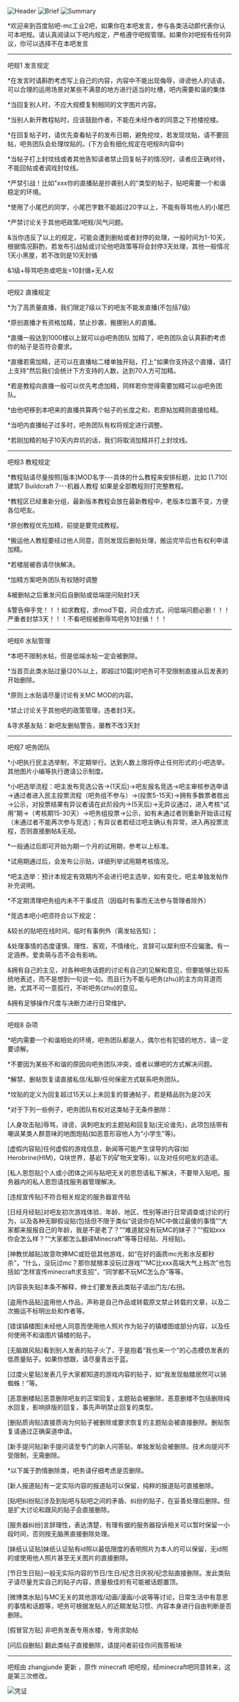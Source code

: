 ![Header](http://imgsrc.baidu.com/forum/w%3D580/sign=9f43747044a7d933bfa8e47b9d4ad194/6c5235adcbef7609dbc6d7fb28dda3cc7dd99e2f.jpg)
![Brief](http://imgsrc.baidu.com/forum/pic/item/2fec24a4462309f7c8c8e376740e0cf3d6cad651.jpg)
![Summary](http://imgsrc.baidu.com/forum/pic/item/d99e9f504fc2d56227ef9e89e11190ef77c66c11.jpg)

*欢迎来到百度贴吧-mc工业2吧，如果你在本吧发言，参与各类活动即代表你认可本吧规。请认真阅读以下吧内规定，严格遵守吧规管理。如果你对吧规有任何异议，你可以选择不在本吧发言

----------

 吧规1 发言规定

*在发言时请斟酌考虑写上自己的内容，内容中不能出现侮辱，诽谤他人的话语，可以合理的运用场景对某些不满意的地方进行适当的吐槽，吧内需要和谐的集体

*当回复别人时，不应大规模复制相同的文字图片内容。

*当别人新开教程帖时，应该鼓励作者，不能在未经作者的同意之下抢楼挖楼。

*在回复帖子时，请优先查看帖子的发布日期，避免挖坟，若发现坟贴，请不要回帖，吧务团队会处理坟贴的。(下方会有细化规定在吧规8内容中)

*当帖子打上封坟线或者其他告知读者禁止回复帖子的情况时，读者应正确对待，不能回帖或者调戏封坟线。

*严禁引战！比如"xxx你的直播贴是抄袭别人的"类型的帖子，贴吧需要一个和谐稳定的环境。

*使用了小尾巴的同学，小尾巴字数不能超过20字以上，不能有辱骂他人的小尾巴

*严禁讨论关于其他吧政策/吧规/风气问题。

&当你违反了以上的规定，可能会遭到删帖或者封停的处理，一般时间为1-10天，根据情况斟酌，若发布引战帖或讨论他吧政策等将会封停3天处理，其他一般情况1天小黑屋，若不改则是10天封循

&1级+辱骂吧务或吧友=10封循+无人权

----------

吧规2 直播规定

*为了高质量直播，我们限定7级以下的吧友不能发直播(不包括7级)

*原创直播才有资格加精，禁止抄袭，搬挪别人的直播。

*直播一般达到1000楼以上就可以@吧务团队 加精了，吧务团队会认真斟酌考虑你的帖子是否符合要求。

*直播若需加精，还可以在直播帖二楼单独开贴，打上"如果你支持这个直播，请打上支持"然后我们会统计下方支持的人数，达到70人方可加精。

*若是教程向直播一般可以优先考虑加精，同样若你觉得需要加精可以@吧务团队。

*由他吧移到本吧来的直播共算两个帖子的长度之和，若原帖加精则直接给精。

*当吧内直播帖子过多时，吧务团队有权将规定进行调整。

*若刚加精的帖子10天内弃坑的话，我们将取消加精并打上封坟线。

----------

吧规3 教程规定

*教程贴请尽量按照[版本]MOD名字---具体的什么教程来安排标题，比如 [1.710]建筑7 Buildcraft 7---机器人教程 如果是全部教程则打完整教程。

*教程区已经重新分组，最新版本教程会放在最新教程中，老版本位置不变，方便各位吧友。

*原创教程优先加精，前提是要完成教程。

*搬运他人教程要经过他人同意，否则发现后删帖处理，搬运完毕后也有权利申请加精。

*若楼层被吞请尽快解决。

*加精方案吧务团队有权随时调整

&被删帖之后重发问后自删贴或低端提问贴封3天

&警告伸手党！！！如求教程，求mod下载，问合成方式，问低端问题必删！！！严重者封禁3天！！！不看吧规被删辱骂吧务10封循！！！

----------

 吧规6 水贴管理

*本吧不限制水帖，但是低端水帖一定会被删除。

*当首页此类水贴过量(20%以上，即超过10篇)时吧务可不受限制直接从后发表的开始删除。

*原则上水贴请尽量讨论有关MC MOD的内容。

*禁止讨论关于其他吧的政策管理，违者封3天。

&寻求基友贴：新吧友删帖警告，屡教不改3天封

----------

吧规7 吧务团队

*小吧执行民主选举制，不定期举行。达到人数上限将停止任何形式的小吧选举。其他图片小编等执行邀请公示制度。

*小吧选举流程：吧主发布竞选公告→(1天后)→吧友报名竞选→吧主审核参选申请→通过者进入民主投票流程（吧务组不参与）→(投票5-15天)→拥有多数票者胜出→公示，对投票结果有异议者请在此阶段内→(5天后)→无异议通过，进入考核“试用”期→（考核期15-30天）→吧务组投票→公示，如有未通过者则重新开始该过程（未通过者不能再次参与竞选）；有异议者若经过吧主确认有异常，进入再投票流程，否则直接删帖&无视。

*一般通过后即可开始为期一个月的试用期，参考以上标准。

*试用期通过后，会发布公示贴，详细列举试用期考核情况。

*吧主选举：预计本规定有效期内不会进行吧主选举，如有变化，吧主单独发帖作补充说明。

*不定期清理吧务组内未不干事成员（因临时有事而无法参与管理者除外）

*竞选本吧小吧须符合以下规定：

&较长的贴吧在线时间，临时有事例外（需发帖告知）；

&处理事情的态度谨慎、理性、客观，不情绪化，言辞可以犀利但不应偏激。有一定涵养。爱卖萌与否不会有影响。

&拥有自己的主见，对各种吧务话题的讨论有自己的见解和意见，但要能够比较系统地表述，而不是想到一句说一句。而且行为不能与吧务(zhu)的主方向背道而驰，尤其不可一意孤行，不听吧务(zhu)的意见。

&拥有足够操作尺度与决断力进行日常维护。

----------

吧规8 杂项

*吧内需要一个和谐相处的环境，吧务团队都是人，偶尔也有犯错的地方，请一定要谅解。

*不要因为某些不和谐的原因向吧务团队冲突，或者以爆吧的方式解决问题。

*解禁、删帖恢复请直接私信/私聊/任何保密方式联系吧务团队。

*坟贴的定义为回复超过15天以上未回复的普通帖子，若是精品则为是20天

*对于下列一些例子，吧务团队有权对这类帖子无条件删除：

[人身攻击贴]辱骂，诽谤，讽刺吧友的主题贴和回复贴(无论谁先)，此项包括带有嘲讽某类人群意味的地图炮贴(如恶意形容他人为“小学生”等)。

[虚假内容贴]任何虚假的游戏信息，新闻等可能产生误导的内容(如Herobrine(HIM)，Q块世界，基岩下的矿物天堂等)，以及对任何吧友的造谣。

[私人恩怨贴]个人或小团体之间与贴吧无关的恩怨请私下解决，不要带入贴吧。服务器内的私人恩怨请找服务器管理解决。

[违规宣传贴]不符合相关规定的服务器宣传贴

[日经月经贴]对吧友初次游戏体验、年龄、地区、性别等进行日常调查或讨论的行为，以及各种无聊假设贴(包括但不限于类似“说说你在MC中做过最傻的事情”“大家都来报报自己的年龄，我是不是老了？”“难道就没有玩MC的妹子？”“假如xxx你会怎么样？”“大家都怎么翻译Minecraft”等等日经贴、月经贴)。

[神教优越贴]故意吹捧MC或贬低其他游戏，如“在好的画质mc光影水反都秒杀”，“什么，没玩过mc？那你就根本没玩过游戏”“MC比xxx高端大气上档次”也包括如“怎样宣传minecraft求支招”，“同学都不玩MC怎么办”等等。

[内容丧失贴]本条不解释，绅士们要发表此类贴子请出门左/右拐。

[盗用作品贴]盗用他人作品，声称是自己作品或转载原文禁止转载的文章，以及二次搬运不标明出处和作者等。

[错误镇楼图]未经他人同意而使用他人照片作为贴子的镇楼图或部分内容，以及任何使用不和谐图片镇楼的贴子。

[无脑跟风贴]看到别人发表的贴子火了，于是抱着“我也来一个”的心态模仿发表的低质量贴子。如果你想跟，请尽量青出于蓝。

[过度火星贴]发表几乎大家都知道的游戏内容的贴子，如“我发现骷髅居然可以骑蜘蛛！”等。

[恶意删楼贴]恶意删除吧友的正常回复，主题贴会被删除，恶意删楼不包括删除纯水回复，影响排版的回复，事先声明禁止回复的类型。

[删贴质询贴]直接质询为何贴子被删除或要求恢复的主题贴会被直接删除。删贴恢复请通过正确渠道申请。

[新手提问贴]新手提问请至专门的新人问答贴，单独发贴会被删除。技术向提问不受限制，无需删除。

*以下属于酌情删除类，吧务请仔细考虑是否删除。

[新人报道贴]有一定实际内容的报道贴可以保留，纯粹的报道贴可直接删除。

[贴吧纠纷贴]涉及到贴吧与贴吧之间的矛盾、纠纷的贴子，在妥善处理后删除。但是扩大讨论和跟风的贴子会直接删除。

[服务器纠纷]言辞理性，表达清楚，有理有据的服务器投诉相关可以暂时保留一小段时间，否则按无脑黑直接删除处理。

[妹纸认证贴]妹纸认证贴有id照以最低限度的表明照片为本人的可以保留，无id照的或使用他人照片甚至无关图片的直接删除。

[节日生日贴]一般无实际内容的节日/生日/纪念日庆祝/纪念贴直接删除。发此类贴子请尽量充实自己的贴子内容，质量极佳的有可能被话题置顶。

[微博类水贴]与MC无关的其他游戏/动画/漫画/小说等等讨论，日常生活中有意思的事情和话题等，吧务可根据发贴人的近期发贴习惯、内容本身进行自由判断是否删除。

[假冒官方贴] 非吧务发表专用水楼，专用求助帖

[问后自删贴] 翻此类帖子直接删除，请提问者前往你问我答板块


----------


吧规由 zhangjunde 更新 ，原作 minecraft 吧吧规，经minecraft吧同意转来，这是第三次修改。

![凭证](http://imgsrc.baidu.com/forum/cp%3Dtieba%2C10%2C344%3Bap%3Dmc%B9%A4%D2%B52%B0%C9%2C90%2C352/sign=c610f89182cb39dbd58d6f12b9736b45/378a15dfa9ec8a1378f3cb9bf403918fa1ecc002.jpg)

